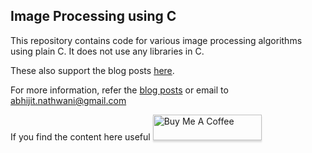 ## Image Processing using C

This repository contains code for various image processing algorithms using plain C. It does not use any libraries in C. 

These also support the blog posts [here](http://abhijitnathwani.github.io/blog/).

For more information, refer the [blog posts](http://abhijitnathwani.github.io/blog/) or email to abhijit.nathwani@gmail.com

If you find the content here useful 
<a href="https://www.buymeacoffee.com/abhijitnathwani" target="_blank"><img src="https://www.buymeacoffee.com/assets/img/custom_images/orange_img.png" alt="Buy Me A Coffee" style="height: 41px !important;width: 174px !important;box-shadow: 0px 3px 2px 0px rgba(190, 190, 190, 0.5) !important;-webkit-box-shadow: 0px 3px 2px 0px rgba(190, 190, 190, 0.5) !important;" ></a>
